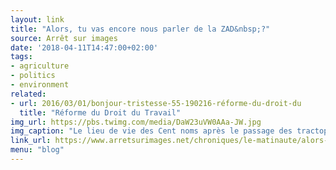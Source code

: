 ```yaml
---
layout: link
title: "Alors, tu vas encore nous parler de la ZAD&nbsp;?"
source: Arrêt sur images
date: '2018-04-11T14:47:00+02:00'
tags:
- agriculture
- politics
- environment
related:
- url: 2016/03/01/bonjour-tristesse-55-190216-réforme-du-droit-du
  title: "Réforme du Droit du Travail"
img_url: https://pbs.twimg.com/media/DaW23uVW0AAa-JW.jpg
img_caption: "Le lieu de vie des Cent noms après le passage des tractopelles"
link_url: https://www.arretsurimages.net/chroniques/le-matinaute/alors-tu-vas-encore-nous-parler-de-la-zad
menu: "blog"
---
```

